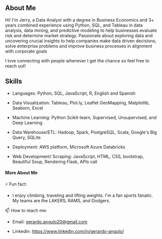 ## About Me
Hi! I'm Jerry, a Data Analyst with a degree in Business Economics and 3+ years combined experience using Python, SQL, and Tableau in data analysis, data mining, and predictive modeling to help businesses evaluate risk and determine market strategy. Passionate about exploring data and uncovering crucial insights to help companies make data driven decisions, solve enterprise problems and improve business processes in alignment with corporate goals

I love connecting with people whenever I get the chance so feel free to reach out!

## Skills
- Languages: Python, SQL, JavaScript, R, English and Spanish

- Data Visualization: Tableau, Plot.ly, Leaflet GeoMapping, Matplotlib, Seaborn, Excel

- Machine Learning: Python Scikit-learn, Supervised, Unsupervised, and Deep Learning

- Data Warehouse/ETL: Hadoop, Spark, PostgreSQL, Scala, Google's Big Query, SQLite

- Deployment: AWS platform, Microsoft Azure Databricks

- Web Development/ Scraping: JavaScript, HTML, CSS, bootstrap, Beautiful Soup, Rendering Flask, APIs call

#### More About Me

⚡ Fun fact: 

- I enjoy climbing, traveling and lifting weights. I'm a fan sports fanatic. My teams are the LAKERS, RAMS, and Dodgers.

📫 How to reach me:

- Email: gerardo.angulo20@gmail.com

- Linkedin: https://www.linkedin.com/in/gerardo-angulo/

<!--
**gerardoanuglo/gerardoanuglo** is a ✨ _special_ ✨ repository because its `README.md` (this file) appears on your GitHub profile.

Here are some ideas to get you started:

- 🔭 I’m currently working on ...
- 🌱 I’m currently learning ...
- 👯 I’m looking to collaborate on ...
- 🤔 I’m looking for help with ...
- 💬 Ask me about ...
- 📫 How to reach me: ...
- 😄 Pronouns: ...
- ⚡ Fun fact: ...
-->

